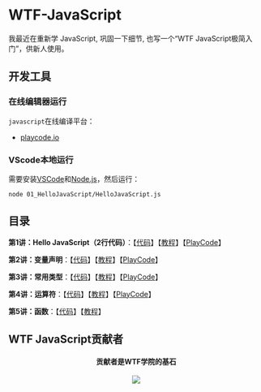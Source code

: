 # WTF-JavaScript
我最近在重新学 JavaScript, 巩固一下细节, 也写一个“WTF JavaScript极简入门”，供新人使用。

## 开发工具
### 在线编辑器运行

`javascript`在线编译平台：
* [playcode.io](https://playcode.io)

### VScode本地运行

需要安装[VSCode](https://code.visualstudio.com/download)和[Node.js](https://nodejs.org/zh-cn/download/)，然后运行：

```shell
node 01_HelloJavaScript/HelloJavaScript.js
```

## 目录
**第1讲：Hello JavaScript（2行代码）**：【[代码](https://github.com/WTFAcademy/WTF-JavaScript/blob/main/01_HelloJavaScript/HelloJavaScript.js)】【[教程](https://github.com/WTFAcademy/WTF-JavaScript/tree/main/01_HelloJavaScript/readme.md)】【[PlayCode](https://playcode.io/1051873)】

**第2讲：变量声明**：【[代码](https://github.com/WTFAcademy/WTF-JavaScript/blob/main/02_Declaration/Declaration.js)】【[教程](https://github.com/WTFAcademy/WTF-JavaScript/tree/main/02_Declaration/readme.md)】【[PlayCode](https://playcode.io/1058216)】

**第3讲：常用类型**：【[代码](https://github.com/WTFAcademy/WTF-JavaScript/blob/main/03_CommonTypes/CommonType.js)】【[教程](https://github.com/WTFAcademy/WTF-JavaScript/tree/main/03_CommonTypes/readme.md)】【[PlayCode](https://playcode.io/1059248)】

**第4讲：运算符**：【[代码](https://github.com/WTFAcademy/WTF-JavaScript/blob/main/04_Operators/Operators.js)】【[教程](https://github.com/WTFAcademy/WTF-JavaScript/tree/main/04_Operators/readme.md)】【[PlayCode](https://playcode.io/1061414)】

**第5讲：函数**：【[代码](https://github.com/WTFAcademy/WTF-JavaScript/blob/main/05_Function/Function.js)】【[教程](https://github.com/WTFAcademy/WTF-JavaScript/tree/main/05_Function/readme.md)】

## WTF JavaScript贡献者
<div align="center">
  <h4 align="center">
    贡献者是WTF学院的基石
  </h4>
  <a href="https://github.com/WTFAcademy/WTF-JavaScript/graphs/contributors">
    <img src="https://contrib.rocks/image?repo=WTFAcademy/WTF-JavaScript" />
  </a>
</div>
